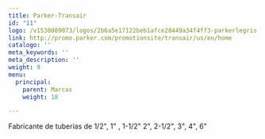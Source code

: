 ```yaml
---
title: Parker-Transair
id: "11"
logo: /v1530089073/logos/2b6a5e17122beb1afce28449a34f4ff3-parkerlegris.jpg
link: http://promo.parker.com/promotionsite/transair/us/en/home
catalogo: ''
meta_keywords: ''
meta_description: ''
weight: 9
menu:
  principal:
    parent: Marcas
    weight: 18

---
```

Fabricante de tuberias de 1/2", 1" , 1-1/2" 2", 2-1/2", 3", 4", 6"